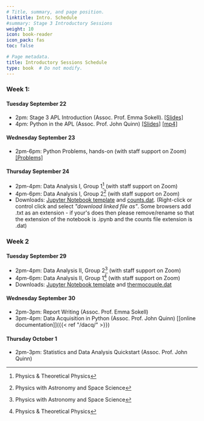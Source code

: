 ```yaml
---
# Title, summary, and page position.
linktitle: Intro. Schedule
#summary: Stage 3 Introductory Sessions 
weight: 10
icon: book-reader
icon_pack: fas
toc: false

# Page metadata.
title: Introductory Sessions Schedule
type: book  # Do not modify.
---
```



### Week 1:
#### Tuesday September 22
 * 2pm: Stage 3 APL Introduction (Assoc. Prof. Emma Sokell). [[Slides]](https://veritas.ucd.ie/~quinn/labs_master/docs/2020/Stage3_Lab_Intro2021.pdf)
 * 4pm: Python in the APL (Assoc. Prof. John Quinn) [[Slides]](https://veritas.ucd.ie/~quinn/labs_master/docs/2020/Stage3_Python_Intro_2020.pdf) [[mp4]](https://media.heanet.ie/page/70b8f04df9784da18d1fe348800b7836)

#### Wednesday September 23
 * 2pm-6pm: Python Problems, hands-on (with staff support on Zoom) [[Problems]](https://veritas.ucd.ie/~quinn/labs_master/docs/2020/Stage3_Python_Problems_2020.pdf)

#### Thursday September 24
 * 2pm-4pm: Data Analysis I, Group 1[^1] (with staff support on Zoom)
 * 4pm-6pm: Data Analysis I, Group 2[^2] (with staff support on Zoom)
 * Downloads: [Jupyter Notebook template](https://veritas.ucd.ie/~quinn/labs_master/docs/2020/AdvLabDataWeek1-Sept2020.ipynb) and [counts.dat](https://veritas.ucd.ie/~quinn/labs_master/docs/2020/counts.dat). (Right-click or control click and select *"download linked file as"*. Some browsers add .txt as an extension - if your's does then please remove/rename so that the extension of the notebook is .ipynb and the counts file extension is .dat)

### Week 2 
#### Tuesday September 29
 * 2pm-4pm: Data Analysis II, Group 2[^2] (with staff support on Zoom)
 * 4pm-6pm: Data Analysis II, Group 1[^1] (with staff support on Zoom)
  * Downloads: [Jupyter Notebook template](https://veritas.ucd.ie/~quinn/labs_master/docs/2020/AdvLabDataWeek2-Sept2020.ipynb) and [thermocouple.dat](https://veritas.ucd.ie/~quinn/labs_master/docs/2020/thermocouple.dat)

[^1]: Physics & Theoretical Physics
[^2]: Physics with Astronomy and Space Science


#### Wednesday September 30
 * 2pm-3pm: Report Writing (Assoc. Prof. Emma Sokell)
 * 3pm-4pm: Data Acquisition in Python (Assoc. Prof. John Quinn) [[online documentation]]({{< ref "/dacq/" >}})

#### Thursday October 1
 * 2pm-3pm: Statistics and Data Analysis Quickstart (Assoc. Prof. John Quinn)





 
 
